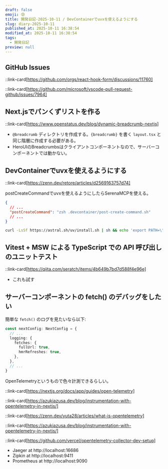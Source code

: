 ```yaml
---
draft: false
emoji: 😰
title: 開発日記-2025-10-11 / DevContainerでuvxを使えるようにする
slug: diary-2025-10-11
published_at: 2025-10-11 16:38:54
modified_at: 2025-10-11 16:38:54
tags:
  - 開発日記
preview: null
---
```


## GitHub Issues

::link-card[https://github.com/orgs/react-hook-form/discussions/11760]

::link-card[https://github.com/microsoft/vscode-pull-request-github/issues/7964]

## Next.jsでパンくずリストを作る

::link-card[https://www.openstatus.dev/blog/dynamic-breadcrumb-nextjs]

- `@breadcrumb` ディレクトリを作成する。`{breadcrumb}` を書く `layout.tsx` と同じ階層に作成する必要がある。
- HeroUIのBreadcrumbsはクライアントコンポーネントなので、サーバーコンポーネントでは動かない。

## DevContainerでuvxを使えるようにする

::link-card[https://zenn.dev/retore/articles/d2569163757d74]

postCreateCommandでuvxを使えるようにしたらSerenaMCPを使える。

```json:devcontainer.json
{
  // ...
  "postCreateCommand": "zsh .devcontainer/post-create-command.sh"
  // ...
}
```

```bash
curl -LsSf https://astral.sh/uv/install.sh | sh && echo 'export PATH=\"$HOME/.cargo/bin:$PATH\"' >> ~/.bashrc
```

## Vitest + MSW による TypeScript での API 呼び出しのユニットテスト

::link-card[https://qiita.com/seratch/items/4b649b7bd7d588f4e96e]

- これも試す

## サーバーコンポーネントの fetch() のデバッグをしたい

簡単な `fetch()` のログを見たいなら以下:

```ts:next.config.ts
const nextConfig: NextConfig = {
  // ...
  logging: {
    fetches: {
      fullUrl: true,
      hmrRefreshes: true,
    },
  },
  // ...
}
```

OpenTelemetryというもので色々計測できるらしい。

::link-card[https://nextjs.org/docs/app/guides/open-telemetry]

::link-card[https://azukiazusa.dev/blog/instrumentation-with-opentelemetry-in-nextjs/]

::link-card[https://zenn.dev/yuta28/articles/what-is-opentelemetry]

::link-card[https://azukiazusa.dev/blog/instrumentation-with-opentelemetry-in-nextjs/]

::link-card[https://github.com/vercel/opentelemetry-collector-dev-setup]

- Jaeger at http://localhost:16686
- Zipkin at http://localhost:9411
- Prometheus at http://localhost:9090
